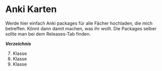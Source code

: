 # Anki Karten

Werde hier einfach Anki packages für alle Fächer hochladen, die mich betreffen. Könnt dann damit machen, was ihr wollt.
Die Packages selber sollte man bei dem Releases-Tab finden.


_**Verzeichnis**_

7. Klasse
8. Klasse
9. Klasse
